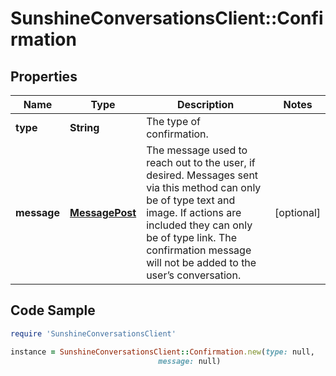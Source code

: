 # SunshineConversationsClient::Confirmation

## Properties

Name | Type | Description | Notes
------------ | ------------- | ------------- | -------------
**type** | **String** | The type of confirmation. | 
**message** | [**MessagePost**](MessagePost.md) | The message used to reach out to the user, if desired. Messages sent via this method can only be of type text and image. If actions are included they can only be of type link. The confirmation message will not be added to the user’s conversation. | [optional] 

## Code Sample

```ruby
require 'SunshineConversationsClient'

instance = SunshineConversationsClient::Confirmation.new(type: null,
                                 message: null)
```



